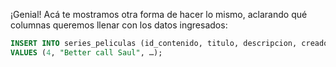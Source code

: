 ¡Genial! Acá te mostramos otra forma de hacer lo mismo, aclarando qué columnas queremos llenar con los datos ingresados:

```sql
INSERT INTO series_peliculas (id_contenido, titulo, descripcion, creador, principales, temporadas, estreno) 
VALUES (4, "Better call Saul", …);
```
